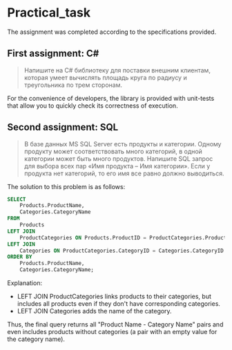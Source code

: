 # Practical_task
The assignment was completed according to the specifications provided.

First assignment: C# 
-----------------------------------
> Напишите на C# библиотеку для поставки внешним клиентам, которая умеет вычислять площадь круга по радиусу и треугольника по трем сторонам.

For the convenience of developers, the library is provided with unit-tests that allow you to quickly check its correctness of execution.


Second assignment: SQL
-----------------------------------
> В базе данных MS SQL Server есть продукты и категории. Одному продукту может соответствовать много категорий, в одной категории может быть много продуктов. Напишите SQL запрос для выбора всех пар «Имя продукта – Имя категории». Если у продукта нет категорий, то его имя все равно должно выводиться.

The solution to this problem is as follows:
```sql
SELECT
    Products.ProductName,
    Categories.CategoryName
FROM
    Products
LEFT JOIN
    ProductCategories ON Products.ProductID = ProductCategories.ProductID
LEFT JOIN
    Categories ON ProductCategories.CategoryID = Categories.CategoryID
ORDER BY
    Products.ProductName,
    Categories.CategoryName;
```
Explanation:
   - LEFT JOIN ProductCategories links products to their categories, but includes all products even if they don't have corresponding categories.
   - LEFT JOIN Categories adds the name of the category.
     
Thus, the final query returns all "Product Name - Category Name" pairs and even includes products without categories (a pair with an empty value for the category name).
